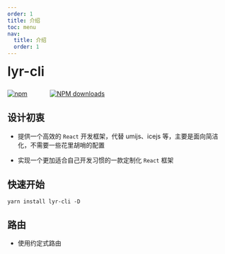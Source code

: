 ```yaml
---
order: 1
title: 介绍
toc: menu
nav:
  title: 介绍
  order: 1
---
```


<div style="display:flex;align-items:center;margin-bottom:24px">
  <span style="font-size:30px;font-weight:600;display:inline-block;">lyr-cli</span>
</div>
<p style="display:flex;justify-content:space-between;width:220px">
  <a href="https://npmmirror.com/package/lyr-cli">
    <img alt="npm" src="http://center.yunliang.cloud/npm/version?package=lyr-cli">
  </a>
  <a href="https://npmmirror.com/package/lyr-cli">
    <img alt="NPM downloads" src="http://center.yunliang.cloud/npm/downloads?package=lyr-cli">
  </a>
</p>

## 设计初衷

- 提供一个高效的 `React` 开发框架，代替 umijs、icejs 等，主要是面向简洁化，不需要一些花里胡哨的配置

- 实现一个更加适合自己开发习惯的一款定制化 `React` 框架

## 快速开始

```shell
yarn install lyr-cli -D
```

## 路由

- 使用约定式路由
